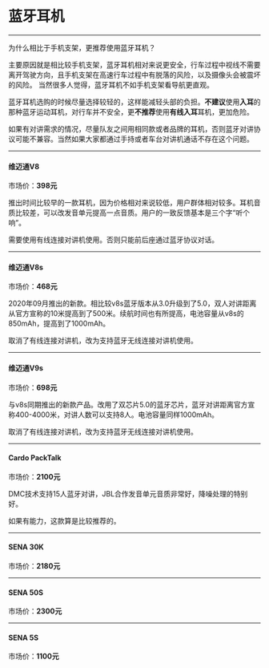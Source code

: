 # 蓝牙耳机
---

为什么相比于手机支架，更推荐使用蓝牙耳机？

主要原因就是相比较手机支架，蓝牙耳机相对来说更安全，行车过程中视线不需要离开驾驶方向，且手机支架在高速行车过程中有脱落的风险，以及摄像头会被震坏的风险。
当然很多人觉得，蓝牙耳机不如手机支架看导航更直观。

蓝牙耳机选购的时候尽量选择较轻的，这样能减轻头部的负担。**不建议**使用**入耳**的那种蓝牙运动耳机，对行车并不安全，更**不推荐**使用**有线入耳**耳机，更加危险。

如果有对讲需求的情况，尽量队友之间用相同款或者品牌的耳机，否则蓝牙对讲协议可能不兼容。当然如果大家都通过手持或者车台对讲机通话不存在这个问题。

---

#### 维迈通V8

市场价：**398元**

推出时间比较早的一款耳机，因为价格相对来说较低，用户群体相对较多。耳机音质比较差，可以改发音单元提高一点音质。用户的一致反馈基本是三个字“听个响”。

需要使用有线连接对讲机使用。否则只能前后座通过蓝牙协议对话。

---

#### 维迈通V8s

市场价：**468元**

2020年09月推出的新款。相比较v8s蓝牙版本从3.0升级到了5.0，双人对讲距离从官方宣称的10米提高到了500米。续航时间也有所提高，电池容量从v8s的850mAh，提高到了1000mAh。

取消了有线连接对讲机，改为支持蓝牙无线连接对讲机使用。

---

#### 维迈通V9s

市场价：**698元**

与v8s同期推出的新款产品。改用了双芯片5.0的蓝牙芯片，蓝牙对讲距离官方宣称400-4000米，对讲人数可以支持8人。电池容量同样1000mAh。

取消了有线连接对讲机，改为支持蓝牙无线连接对讲机使用。

---

#### Cardo PackTalk

市场价：**2100元**

DMC技术支持15人蓝牙对讲，JBL合作发音单元音质非常好，降噪处理的特别好。

如果有能力，这款算是比较推荐的。

---

#### SENA 30K

市场价：**2180元**

---

#### SENA 50S

市场价：**2300元**

---

#### SENA 5S

市场价：**1100元**
